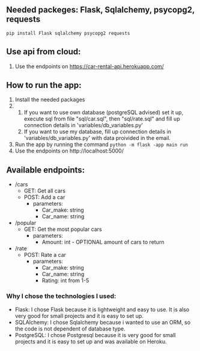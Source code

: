 ## Needed packeges: Flask, Sqlalchemy, psycopg2, requests
`pip install Flask sqlalchemy psycopg2 requests`

## Use api from cloud:
1. Use the endpoints on https://car-rental-api.herokuapp.com/


## How to run the app:
1. Install the needed packages
2.   
   1. If you want to use own database (postgreSQL advised) set it up, execute sql from file "sql/car.sql", then "sql/rate.sql" and fill up connection details in 'variables/db_variables.py'
   2. If you want to use my database, fill up connection details in 'variables/db_variables.py' with data proivided in the email. 
3. Run the app by running the command `python -m flask -app main run`
4. Use the endpoints on http://localhost:5000/

## Available endpoints:
- /cars
    - GET: Get all cars
    - POST: Add a car
      - parameters: 
        - Car_make: string
        - Car_name: string
- /popular
    - GET: Get the most popular cars
      - parameters: 
        - Amount: int - OPTIONAL amount of cars to return
- /rate
    - POST: Rate a car
      - parameters: 
        - Car_make: string
        - Car_name: string
        - Rating: int from 1-5





### Why I chose the technologies I used:
- Flask: I chose Flask because it is lightweight and easy to use. It is also very good for small projects and it is easy to set up.
- SQLAlchemy: I chose Sqlalchemy because i wanted to use an ORM, so the code is not dependent of database type.
- PostgreSQL: I chose Postgresql because it is very good for small projects and it is easy to set up and was available on Heroku.